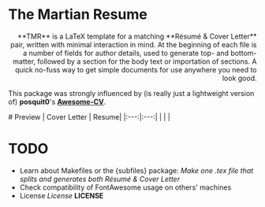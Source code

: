 # The Martian Resume
<p align="right">
**TMR** is a LaTeX template for a matching **Résumé & Cover Letter** pair, written with minimal interaction in mind. At the beginning of each file is a number of fields for author details, used to generate top- and bottom-matter, followed by a section for the body text or importation of sections. A quick no-fuss way to get simple documents for use anywhere you need to look good.

This package was strongly influenced by (is really just a lightweight version of) **posquit0**'s [**Awesome-CV**](https://github.com/posquit0/Awesome-CV).
</p>
# Preview
| Cover Letter | Resume|
|:---:|:---:|
|   |  |

# TODO
- Learn about Makefiles or the {subfiles} package: *Make one .tex file that splits and generates both Résumé & Cover Letter*
- Check compatibility of FontAwesome usage on others' machines
- License *License* **LICENSE**